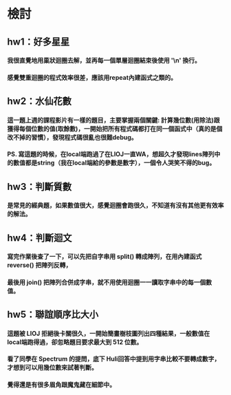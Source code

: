 # 檢討
## hw1：好多星星
#### 我很直覺地用巢狀迴圈去解，並再每一個單層迴圈結束後使用 '\n' 換行。
#### 感覺雙重迴圈的程式效率很差，應該用repeat內建函式之類的。

## hw2：水仙花數
#### 這一題上週的課程影片有一樣的題目，主要掌握兩個關鍵: 計算幾位數(用除法)跟獲得每個位數的值(取餘數)，一開始把所有程式碼都打在同一個函式中（真的是個改不掉的習慣），發現程式碼很亂也很難debug。
#### PS. 寫這題的時候，在local端跑過了在LIOJ一直WA，想超久才發現lines陣列中的數值都是string（我在local端給的參數是數字），一個令人哭笑不得的bug。

## hw3：判斷質數
#### 是常見的經典題，如果數值很大，感覺迴圈會跑很久，不知道有沒有其他更有效率的解法。

## hw4：判斷迴文
#### 寫完作業後查了一下，可以先把自字串用 split() 轉成陣列，在用內建函式 reverse() 把陣列反轉，
#### 最後用 join() 把陣列合併成字串，就不用使用迴圈一一讀取字串中的每一個數值。

## hw5：聯誼順序比大小
#### 這題被 LIOJ 拒絕後卡關很久，一開始簡畫樹枝圖列出四種結果，一般數值在local端跑得過，卻忽略題目要求最大到 512 位數。
#### 看了同學在 Spectrum 的提問，底下 Huli回答中提到用字串比較不要轉成數字，才想到可以用幾位數來試著判斷。
#### 覺得還是有很多眉角跟魔鬼藏在細節中。
